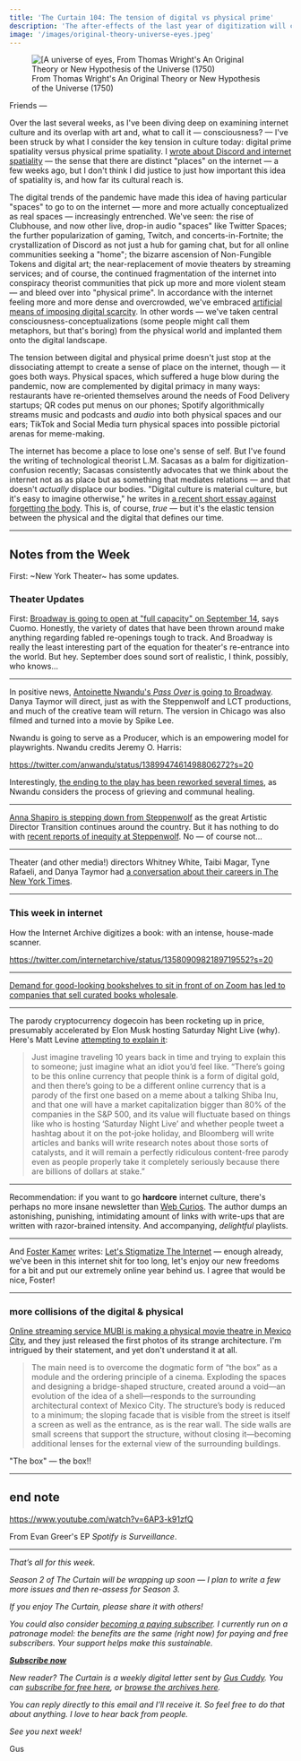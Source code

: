 ```yaml
---
title: 'The Curtain 104: The tension of digital vs physical prime'
description: 'The after-effects of the last year of digitization will compete with the re-emergence of physical prime.'
image: '/images/original-theory-universe-eyes.jpeg'
---
```


<figure>
<img src="/images/original-theory-universe-eyes.jpeg" alt="[A universe of eyes, From Thomas Wright's An Original Theory or New Hypothesis of the Universe (1750)">
<figcaption>From Thomas Wright's An Original Theory or New Hypothesis of the Universe (1750)</figcaption>
</figure>

Friends —

Over the last several weeks, as I've been diving deep on examining internet culture and its overlap with art and, what to call it — consciousness? — I've been struck by what I consider the key tension in culture today: digital prime spatiality versus physical prime spatiality. I [wrote about Discord and internet spatiality](http://guscuddy.com/curtain/102/) — the sense that there are distinct "places" on the internet — a few weeks ago, but I don't think I did justice to just how important this idea of spatiality is, and how far its cultural reach is.

The digital trends of the pandemic have made this idea of having particular "spaces" to go to on the internet — more and more actually conceptualized as real spaces — increasingly entrenched. We've seen: the rise of Clubhouse, and now other live, drop-in audio "spaces" like Twitter Spaces; the further popularization of gaming, Twitch, and concerts-in-Fortnite; the crystallization of Discord as not just a hub for gaming chat, but for all online communities seeking a "home"; the bizarre ascension of Non-Fungible Tokens and digital art; the near-replacement of movie theaters by streaming services; and of course, the continued fragmentation of the internet into conspiracy theorist communities that pick up more and more violent steam — and bleed over into "physical prime". In accordance with the internet feeling more and more dense and overcrowded, we've embraced [artificial means of imposing digital scarcity](https://guscuddy.com/curtain/096/). In other words — we've taken central consciousness-conceptualizations (some people might call them metaphors, but that's boring) from the physical world and implanted them onto the digital landscape.

The tension between digital and physical prime doesn't just stop at the dissociating attempt to create a sense of place on the internet, though — it goes both ways. Physical spaces, which suffered a huge blow during the pandemic, now are complemented by digital primacy in many ways: restaurants have re-oriented themselves around the needs of Food Delivery startups; QR codes put menus on our phones; Spotify algorithmically streams music and podcasts and _audio_ into both physical spaces and our ears; TikTok and Social Media turn physical spaces into possible pictorial arenas for meme-making.

The internet has become a place to lose one's sense of self. But I've found the writing of technological theorist L.M. Sacasas as a balm for digitization-confusion recently; Sacasas consistently advocates that we think about the internet not as as place but as something that mediates relations — and that doesn't _actually_ displace our bodies. "Digital culture is material culture, but it's easy to imagine otherwise," he writes in [a recent short essay against forgetting the body](https://theconvivialsociety.substack.com/p/forgetting-the-body). This is, of course, _true_ — but it's the elastic tension between the physical and the digital that defines our time.

---

## Notes from the Week

First: ~New York Theater~ has some updates.

### Theater Updates

First: [Broadway is going to open at "full capacity" on September 14](https://www.playbill.com/article/andrew-cuomo-says-broadway-shows-will-open-at-full-capacity-september-14), says Cuomo. Honestly, the variety of dates that have been thrown around make anything regarding fabled re-openings tough to track. And Broadway is really the least interesting part of the equation for theater's re-entrance into the world. But hey. September does sound sort of realistic, I think, possibly, who knows...

---

In positive news, [Antoinette Nwandu's _Pass Over_ is going to Broadway](https://www.playbill.com/article/antoinette-chinonye-nwandus-pass-over-is-heading-to-broadway). Danya Taymor will direct, just as with the Steppenwolf and LCT productions, and much of the creative team will return. The version in Chicago was also filmed and turned into a movie by Spike Lee.

Nwandu is going to serve as a Producer, which is an empowering model for playwrights. Nwandu credits Jeremy O. Harris:

https://twitter.com/anwandu/status/1389947461498806272?s=20

Interestingly, [the ending to the play has been reworked several times](https://www.nytimes.com/2021/05/04/theater/pass-over-antoinette-chinonye-nwandu-broadway.html), as Nwandu considers the process of grieving and communal healing.

---

[Anna Shapiro is stepping down from Steppenwolf](https://www.playbill.com/article/steppenwolf-artistic-director-anna-d-shapiro-will-step-down-this-summer) as the great Artistic Director Transition continues around the country. But it has nothing to do with [recent reports of inequity at Steppenwolf](https://rescripted.org/2021/04/27/dissent-steppenwolf/). No — of course not...

---

Theater (and other media!) directors Whitney White, Taibi Magar, Tyne Rafaeli, and Danya Taymor had [a conversation about their careers in The New York Times](https://www.nytimes.com/2021/05/05/theater/theater-directors-change.html).

---

### This week in internet

How the Internet Archive digitizes a book: with an intense, house-made scanner.

https://twitter.com/internetarchive/status/1358090982189719552?s=20

---

[Demand for good-looking bookshelves to sit in front of on Zoom has led to companies that sell curated books wholesale](https://www.politico.com/news/magazine/2020/12/26/books-by-the-foot-washington-dc-covid-books-440347).

---

The parody cryptocurrency dogecoin has been rocketing up in price, presumably accelerated by Elon Musk hosting Saturday Night Live (why). Here's Matt Levine [attempting to explain it](https://www.bloomberg.com/opinion/articles/2021-05-06/dogecoin-is-up-because-it-s-funny):

> Just imagine traveling 10 years back in time and trying to explain this to someone; just imagine what an idiot you’d feel like. “There’s going to be this online currency that people think is a form of digital gold, and then there’s going to be a different online currency that is a parody of the first one based on a meme about a talking Shiba Inu, and that one will have a market capitalization bigger than 80% of the companies in the S&P 500, and its value will fluctuate based on things like who is hosting ‘Saturday Night Live’ and whether people tweet a hashtag about it on the pot-joke holiday, and Bloomberg will write articles and banks will write research notes about those sorts of catalysts, and it will remain a perfectly ridiculous content-free parody even as people properly take it completely seriously because there are billions of dollars at stake.”

---

Recommendation: if you want to go **hardcore** internet culture, there's perhaps no more insane newsletter than [Web Curios](https://webcurios.co.uk/). The author dumps an astonishing, punishing, intimidating amount of links with write-ups that are written with razor-brained intensity. And accompanying, _delightful_ playlists.

---

And [Foster Kamer](https://foster.substack.com/) writes: [Let's Stigmatize The Internet](https://www.nytimes.com/2021/04/29/style/spend-less-time-online.html) — enough already, we've been in this internet shit for too long, let's enjoy our new freedoms for a bit and put our extremely online year behind us. I agree that would be nice, Foster!

---

### more collisions of the digital & physical

[Online streaming service MUBI is making a physical movie theatre in Mexico City](https://mubi.com/notebook/posts/mubi-releases-images-of-its-planned-first-physical-movie-theatre), and they just released the first photos of its strange architecture. I'm intrigued by their statement, and yet don't understand it at all.

> The main need is to overcome the dogmatic form of “the box” as a module and the ordering principle of a cinema. Exploding the spaces and designing a bridge-shaped structure, created around a void—an evolution of the idea of a shell—responds to the surrounding architectural context of Mexico City. The structure’s body is reduced to a minimum; the sloping facade that is visible from the street is itself a screen as well as the entrance, as is the rear wall. The side walls are small screens that support the structure, without closing it—becoming additional lenses for the external view of the surrounding buildings.

"The box" — the box!!

---

## end note

https://www.youtube.com/watch?v=6AP3-k91zfQ

From Evan Greer's EP _Spotify is Surveillance_.

---

_That’s all for this week._

_Season 2 of The Curtain will be wrapping up soon — I plan to write a few more issues and then re-assess for Season 3._

_If you enjoy The Curtain, please share it with others!_

_You could also consider [becoming a paying subscriber](https://guscuddy.substack.com/subscribe). I currently run on a patronage model: the benefits are the same (right now) for paying and free subscribers. Your support helps make this sustainable._

_**[Subscribe now](https://guscuddy.substack.com/subscribe?utm_medium=web&utm_source=subscribe-widget&utm_content=31699931)**_

_New reader? The Curtain is a weekly digital letter sent by [Gus Cuddy](https://guscuddy.com/). You can [subscribe for free here](https://guscuddy.substack.com/subscribe), or [browse the archives here](https://guscuddy.substack.com/archive)._

_You can reply directly to this email and I’ll receive it. So feel free to do that about anything. I love to hear back from people._

_See you next week!_

Gus
